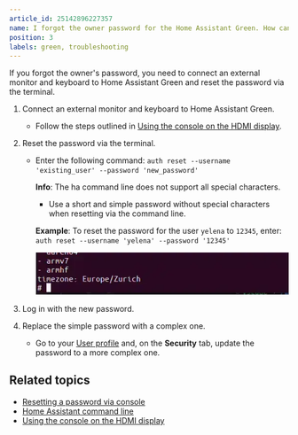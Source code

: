 ```yaml
---
article_id: 25142896227357
name: I forgot the owner password for the Home Assistant Green. How can I reset it?
position: 3
labels: green, troubleshooting
---
```


If you forgot the owner's password, you need to connect an external monitor and keyboard to Home Assistant Green and reset the password via the terminal.

1. Connect an external monitor and keyboard to Home Assistant Green.

   - Follow the steps outlined in [Using the console on the HDMI display](/hc/en-us/articles/25153288092829-Using-the-console-on-the-HDMI-display).

2. Reset the password via the terminal.

   - Enter the following command: `auth reset --username 'existing_user' --password 'new_password'`

     **Info**: The ha command line does not support all special characters.
     - Use a short and simple password without special characters when resetting via the command line.

     **Example**: To reset the password for the user `yelena` to `12345`, enter: `auth reset --username 'yelena' --password '12345'`

     ![Clip showing how to enter the command into the command line](/static/img/green/home-assistant-cli.webp)

3.  Log in with the new password.

4.  Replace the simple password with a complex one.

    - Go to your [User profile](https://my.home-assistant.io/redirect/profile/) and, on the **Security** tab, update the password to a more complex one.

## Related topics

- [Resetting a password via console](https://www.home-assistant.io/docs/locked_out/#to-reset-a-users-password-via-console)
- [Home Assistant command line](https://www.home-assistant.io/common-tasks/os/#home-assistant-via-the-command-line)
- [Using the console on the HDMI display](/hc/en-us/articles/25153288092829-Using-the-console-on-the-HDMI-display)
